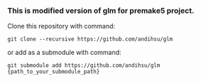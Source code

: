 ### This is modified version of glm for premake5 project.

Clone this repository with command:

```
git clone --recursive https://github.com/andihsu/glm
```

or add as a submodule with command:

```
git submodule add https://github.com/andihsu/glm {path_to_your_submodule_path}
```
